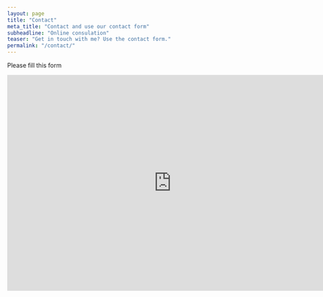 ```yaml
---
layout: page
title: "Contact"
meta_title: "Contact and use our contact form"
subheadline: "Online consulation"
teaser: "Get in touch with me? Use the contact form."
permalink: "/contact/"
---
```

Please fill this form

<iframe src="https://docs.google.com/forms/d/e/1FAIpQLSeqEMuPDrb69R1ED4XZf0u53omK2X3oYUfV4tI0591wAebExw/viewform?embedded=true" width="760" height="500" frameborder="0" marginheight="0" marginwidth="0">Loading...</iframe>
